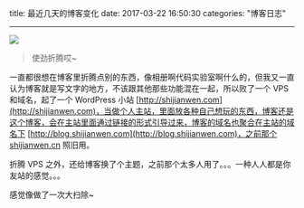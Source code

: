 title: 最近几天的博客变化
date: 2017-03-22 16:50:30
categories: "博客日志"

---

![](http://7xiuuj.com1.z0.glb.clouddn.com/wallhaven-317195.jpg)

> 使劲折腾哎~

一直都很想在博客里折腾点别的东西，像相册啊代码实验室啊什么的，但我又一直认为博客就是写文字的地方，不该跟其他那些功能混在一起，所以败了一个 VPS 和域名，起了一个 WordPress 小站 [http://shijianwen.com](http://shijianwen.com)，当做个人主站，里面放各种自己想玩的东西，博客还是这个博客，会在主站里面通过链接的形式引导过来，博客的域名也聚合在主站的域名下 [http://blog.shijianwen.com](http://blog.shijianwen.com)，之前那个 [shijianwen.cn](http://shijianwen.cn) 照旧用。

折腾 VPS 之外，还给博客换了个主题，之前那个太多人用了。。。一种人人都是你友站的感觉。。。

感觉像做了一次大扫除~